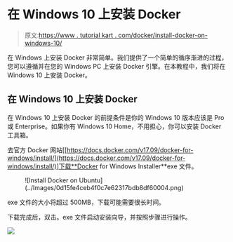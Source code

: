 # 在 Windows 10 上安装 Docker

> 原文:[https://www . tutorial kart . com/docker/install-docker-on-windows-10/](https://www.tutorialkart.com/docker/install-docker-on-windows-10/)

在 Windows 上安装 Docker 非常简单。我们提供了一个简单的循序渐进的过程，您可以遵循并在您的 Windows PC 上安装 Docker 引擎。在本教程中，我们将在 Windows 10 上安装 Docker。

## 在 Windows 10 上安装 Docker

在 Windows 10 上安装 Docker 的前提条件是你的 Windows 10 版本应该是 Pro 或 Enterprise。如果你有 Windows 10 Home，不用担心，你可以安装 Docker 工具箱。

去官方 Docker 网站[[https://docs.docker.com/v17.09/docker-for-windows/install/](https://docs.docker.com/v17.09/docker-for-windows/install/)]下载**Docker for Windows Installer**exe 文件。

<figure class="aligncenter">![Install Docker on Ubuntu](../Images/0d15fe4ceb4f0c7e62317bdb8df60004.png)</figure>

exe 文件的大小将超过 500MB，下载可能需要很长时间。

下载完成后，双击。exe 文件启动安装向导，并按照步骤进行操作。

[![](../Images/925da31b32d6bc3827932f6c8afb11bb.png)](https://www.tutorialkart.com/)